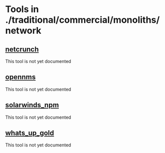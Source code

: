 # Tools in ./traditional/commercial/monoliths/network
## [netcrunch](netcrunch.md)
This tool is not yet documented
## [opennms](opennms.md)
This tool is not yet documented
## [solarwinds_npm](solarwinds_npm.md)
This tool is not yet documented
## [whats_up_gold](whats_up_gold.md)
This tool is not yet documented
